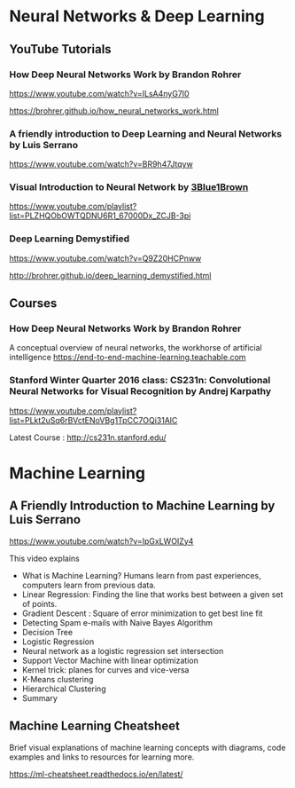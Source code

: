 # Neural Networks & Deep Learning

## YouTube Tutorials

### How Deep Neural Networks Work by Brandon Rohrer
https://www.youtube.com/watch?v=ILsA4nyG7I0

https://brohrer.github.io/how_neural_networks_work.html

### A friendly introduction to Deep Learning and Neural Networks by Luis Serrano
https://www.youtube.com/watch?v=BR9h47Jtqyw

### Visual Introduction to Neural Network by [3Blue1Brown](https://www.youtube.com/channel/UCYO_jab_esuFRV4b17AJtAw)

https://www.youtube.com/playlist?list=PLZHQObOWTQDNU6R1_67000Dx_ZCJB-3pi

### Deep Learning Demystified
https://www.youtube.com/watch?v=Q9Z20HCPnww

http://brohrer.github.io/deep_learning_demystified.html

## Courses
### How Deep Neural Networks Work by Brandon Rohrer
A conceptual overview of neural networks, the workhorse of artificial intelligence
https://end-to-end-machine-learning.teachable.com

### Stanford Winter Quarter 2016 class: CS231n: Convolutional Neural Networks for Visual Recognition by Andrej Karpathy
https://www.youtube.com/playlist?list=PLkt2uSq6rBVctENoVBg1TpCC7OQi31AlC

Latest Course : http://cs231n.stanford.edu/

# Machine Learning

## A Friendly Introduction to Machine Learning by Luis Serrano
https://www.youtube.com/watch?v=IpGxLWOIZy4

This video explains
* What is Machine Learning? Humans learn from past experiences, computers learn from previous data.
* Linear Regression: Finding the line that works best between a given set of points.
* Gradient Descent : Square of error minimization to get best line fit
* Detecting Spam e-mails with Naive Bayes Algorithm
* Decision Tree
* Logistic Regression
* Neural network as a logistic regression set intersection
* Support Vector Machine with linear optimization
* Kernel trick: planes for curves and vice-versa
* K-Means clustering
* Hierarchical Clustering
* Summary

## Machine Learning Cheatsheet
Brief visual explanations of machine learning concepts with diagrams, code examples and links to resources for learning more.

https://ml-cheatsheet.readthedocs.io/en/latest/
